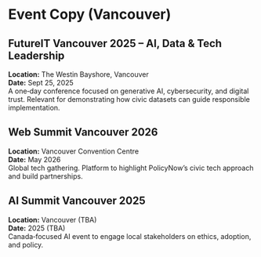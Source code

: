 # Event Copy (Vancouver)

## FutureIT Vancouver 2025 – AI, Data & Tech Leadership
**Location:** The Westin Bayshore, Vancouver  
**Date:** Sept 25, 2025  
A one‑day conference focused on generative AI, cybersecurity, and digital trust. Relevant for demonstrating how civic datasets can guide responsible implementation.

## Web Summit Vancouver 2026
**Location:** Vancouver Convention Centre  
**Date:** May 2026  
Global tech gathering. Platform to highlight PolicyNow’s civic tech approach and build partnerships.

## AI Summit Vancouver 2025
**Location:** Vancouver (TBA)  
**Date:** 2025 (TBA)  
Canada‑focused AI event to engage local stakeholders on ethics, adoption, and policy.
